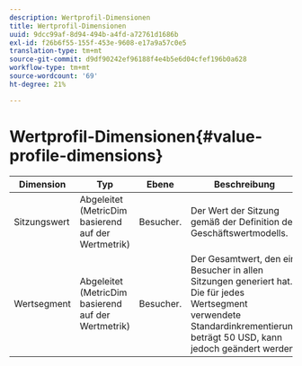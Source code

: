 ```yaml
---
description: Wertprofil-Dimensionen
title: Wertprofil-Dimensionen
uuid: 9dcc99af-8d94-494b-a4fd-a72761d1686b
exl-id: f26b6f55-155f-453e-9608-e17a9a57c0e5
translation-type: tm+mt
source-git-commit: d9df90242ef96188f4e4b5e6d04cfef196b0a628
workflow-type: tm+mt
source-wordcount: '69'
ht-degree: 21%

---
```


# Wertprofil-Dimensionen{#value-profile-dimensions}

| Dimension | Typ | Ebene | Beschreibung |
|---|---|---|---|
| Sitzungswert | Abgeleitet (MetricDim basierend auf der Wertmetrik) | Besucher. | Der Wert der Sitzung gemäß der Definition des Geschäftswertmodells. |
| Wertsegment | Abgeleitet (MetricDim basierend auf der Wertmetrik) | Besucher. | Der Gesamtwert, den ein Besucher in allen Sitzungen generiert hat. Die für jedes Wertsegment verwendete Standardinkrementierung beträgt 50 USD, kann jedoch geändert werden. |
